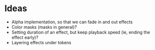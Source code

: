 # Ideas

* Alpha implementation, so that we can fade in and out effects
* Color masks (masks in general)?
* Setting duration of an effect, but keep playback speed (ie, ending the effect early)?
* Layering effects under tokens
